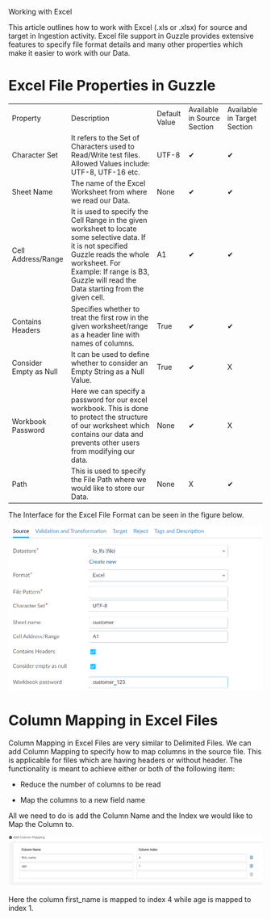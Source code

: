 Working with Excel

This article outlines how to work with Excel (.xls or .xlsx)  for source and target in Ingestion activity.  Excel file support in Guzzle provides extensive features to specify file format details and many other properties which make it easier to work with our Data. 

# Excel File Properties in Guzzle

<table>
  <tr>
    <td>Property </td>
    <td>Description</td>
    <td>Default Value</td>
    <td>Available in Source Section</td>
    <td>Available in Target Section</td>
  </tr>
  <tr>
    <td>Character Set</td>
    <td>It refers to the Set of Characters used to Read/Write test files. Allowed Values include: UTF-8, UTF-16 etc.</td>
    <td>UTF-8</td>
    <td>✔</td>
    <td>✔</td>
  </tr>
  <tr>
    <td>Sheet Name</td>
    <td>The name of the Excel Worksheet from where we read our Data.</td>
    <td>None</td>
    <td>✔</td>
    <td>✔</td>
  </tr>
  <tr>
    <td>Cell Address/Range</td>
    <td>It is used to specify the Cell Range in the given worksheet to locate some selective data. If it is not specified Guzzle reads the whole worksheet.
For Example: If range is B3, Guzzle will read the Data starting from the given cell.</td>
    <td>A1</td>
    <td>✔</td>
    <td>✔</td>
  </tr>
  <tr>
    <td>Contains Headers</td>
    <td>Specifies whether to treat the first row in the given worksheet/range as a header line with names of columns.</td>
    <td>True</td>
    <td>✔</td>
    <td>✔</td>
  </tr>
  <tr>
    <td>Consider Empty as Null</td>
    <td>It can be used to define whether to consider an Empty String as a Null Value.</td>
    <td>True</td>
    <td>✔</td>
    <td>X</td>
  </tr>
  <tr>
    <td>Workbook Password</td>
    <td>Here we can specify a password for our excel workbook. This is done to protect the structure of our worksheet which contains our data and prevents other users from modifying our data.</td>
    <td>None</td>
    <td>✔</td>
    <td>X</td>
  </tr>
  <tr>
    <td>Path</td>
    <td>This is used to specify the File Path where we would like to store our Data.</td>
    <td>None</td>
    <td>X</td>
    <td>✔</td>
  </tr>
</table>


The Interface for the Excel File Format can be seen in the figure below.

![image alt text](/img/docs/how-to-guides/ingest_data/excel1.png)

# Column Mapping in Excel Files

Column Mapping in Excel Files are very similar to Delimited Files. We can add Column Mapping to specify how to map columns in the source file. This is applicable for files which are having headers or without header. The functionality is meant to achieve either or both of the following item:

* Reduce the number of columns to be read

* Map the columns to a new field name

All we need to do is add the Column Name and the Index we would like to Map the Column to.

![image alt text](/img/docs/how-to-guides/ingest_data/excel2.png)

Here the column first_name is mapped to index 4 while age is mapped to index 1.

